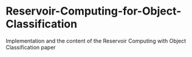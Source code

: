 # Reservoir-Computing-for-Object-Classification
Implementation and the content of the Reservoir Computing with Object Classification paper
